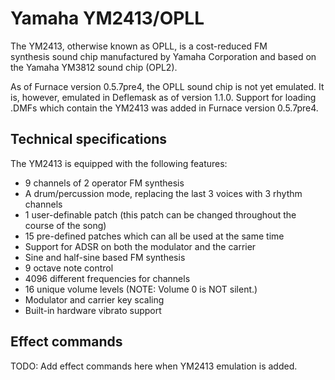 # Yamaha YM2413/OPLL
The YM2413, otherwise known as OPLL, is a cost-reduced FM synthesis sound chip manufactured by Yamaha Corporation and based on the Yamaha YM3812 sound chip (OPL2).

As of Furnace version 0.5.7pre4, the OPLL sound chip is not yet emulated. It is, however, emulated in Deflemask as of version 1.1.0. Support for loading .DMFs which contain the YM2413 was added in Furnace version 0.5.7pre4.

## Technical specifications
The YM2413 is equipped with the following features:
 - 9 channels of 2 operator FM synthesis
 - A drum/percussion mode, replacing the last 3 voices with 3 rhythm channels
 - 1 user-definable patch (this patch can be changed throughout the course of the song)
 - 15 pre-defined patches which can all be used at the same time
 - Support for ADSR on both the modulator and the carrier
 - Sine and half-sine based FM synthesis
 - 9 octave note control
 - 4096 different frequencies for channels
 - 16 unique volume levels (NOTE: Volume 0 is NOT silent.)
 - Modulator and carrier key scaling
 - Built-in hardware vibrato support

## Effect commands
TODO: Add effect commands here when YM2413 emulation is added.
